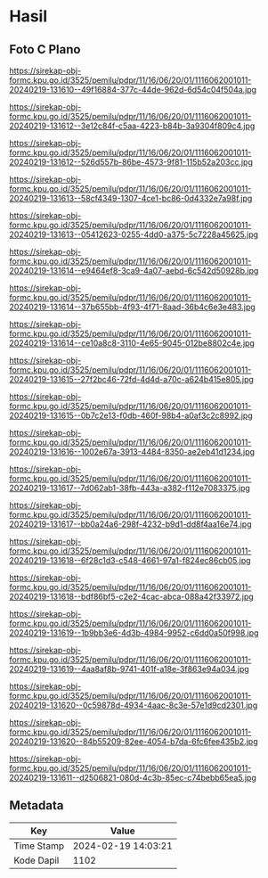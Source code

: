 # Hasil

## Foto C Plano

https://sirekap-obj-formc.kpu.go.id/3525/pemilu/pdpr/11/16/06/20/01/1116062001011-20240219-131610--49f16884-377c-44de-962d-6d54c04f504a.jpg

https://sirekap-obj-formc.kpu.go.id/3525/pemilu/pdpr/11/16/06/20/01/1116062001011-20240219-131612--3e12c84f-c5aa-4223-b84b-3a9304f809c4.jpg

https://sirekap-obj-formc.kpu.go.id/3525/pemilu/pdpr/11/16/06/20/01/1116062001011-20240219-131612--526d557b-86be-4573-9f81-115b52a203cc.jpg

https://sirekap-obj-formc.kpu.go.id/3525/pemilu/pdpr/11/16/06/20/01/1116062001011-20240219-131613--58cf4349-1307-4ce1-bc86-0d4332e7a98f.jpg

https://sirekap-obj-formc.kpu.go.id/3525/pemilu/pdpr/11/16/06/20/01/1116062001011-20240219-131613--05412623-0255-4dd0-a375-5c7228a45625.jpg

https://sirekap-obj-formc.kpu.go.id/3525/pemilu/pdpr/11/16/06/20/01/1116062001011-20240219-131614--e9464ef8-3ca9-4a07-aebd-6c542d50928b.jpg

https://sirekap-obj-formc.kpu.go.id/3525/pemilu/pdpr/11/16/06/20/01/1116062001011-20240219-131614--37b655bb-4f93-4f71-8aad-36b4c6e3e483.jpg

https://sirekap-obj-formc.kpu.go.id/3525/pemilu/pdpr/11/16/06/20/01/1116062001011-20240219-131614--ce10a8c8-3110-4e65-9045-012be8802c4e.jpg

https://sirekap-obj-formc.kpu.go.id/3525/pemilu/pdpr/11/16/06/20/01/1116062001011-20240219-131615--27f2bc46-72fd-4d4d-a70c-a624b415e805.jpg

https://sirekap-obj-formc.kpu.go.id/3525/pemilu/pdpr/11/16/06/20/01/1116062001011-20240219-131615--0b7c2e13-f0db-460f-98b4-a0af3c2c8992.jpg

https://sirekap-obj-formc.kpu.go.id/3525/pemilu/pdpr/11/16/06/20/01/1116062001011-20240219-131616--1002e67a-3913-4484-8350-ae2eb41d1234.jpg

https://sirekap-obj-formc.kpu.go.id/3525/pemilu/pdpr/11/16/06/20/01/1116062001011-20240219-131617--7d062ab1-38fb-443a-a382-f112e7083375.jpg

https://sirekap-obj-formc.kpu.go.id/3525/pemilu/pdpr/11/16/06/20/01/1116062001011-20240219-131617--bb0a24a6-298f-4232-b9d1-dd8f4aa16e74.jpg

https://sirekap-obj-formc.kpu.go.id/3525/pemilu/pdpr/11/16/06/20/01/1116062001011-20240219-131618--6f28c1d3-c548-4661-97a1-f824ec86cb05.jpg

https://sirekap-obj-formc.kpu.go.id/3525/pemilu/pdpr/11/16/06/20/01/1116062001011-20240219-131618--bdf86bf5-c2e2-4cac-abca-088a42f33972.jpg

https://sirekap-obj-formc.kpu.go.id/3525/pemilu/pdpr/11/16/06/20/01/1116062001011-20240219-131619--1b9bb3e6-4d3b-4984-9952-c6dd0a50f998.jpg

https://sirekap-obj-formc.kpu.go.id/3525/pemilu/pdpr/11/16/06/20/01/1116062001011-20240219-131619--4aa8af8b-9741-401f-a18e-3f863e94a034.jpg

https://sirekap-obj-formc.kpu.go.id/3525/pemilu/pdpr/11/16/06/20/01/1116062001011-20240219-131620--0c59878d-4934-4aac-8c3e-57e1d9cd2301.jpg

https://sirekap-obj-formc.kpu.go.id/3525/pemilu/pdpr/11/16/06/20/01/1116062001011-20240219-131620--84b55209-82ee-4054-b7da-6fc6fee435b2.jpg

https://sirekap-obj-formc.kpu.go.id/3525/pemilu/pdpr/11/16/06/20/01/1116062001011-20240219-131611--d2506821-080d-4c3b-85ec-c74bebb65ea5.jpg


## Metadata

| Key        | Value               |
| ---------- | ------------------- |
| Time Stamp | 2024-02-19 14:03:21 |
| Kode Dapil | 1102                |



